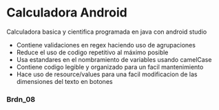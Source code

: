 ﻿# Calculadora Android
 Calculadora basica y cientifica programada en java con android studio
 - Contiene validaciones en regex haciendo uso de agrupaciones
 - Reduce el uso de codigo repetitivo al máximo posible
 - Usa estandares en el nombramiento de variables usando camelCase
 - Contiene codigo legible y organizado para un facil mantenimiento
 - Hace uso de resource/values para una facil modificacion de las dimensiones del texto en botones
 
 ### Brdn_08
 
 
